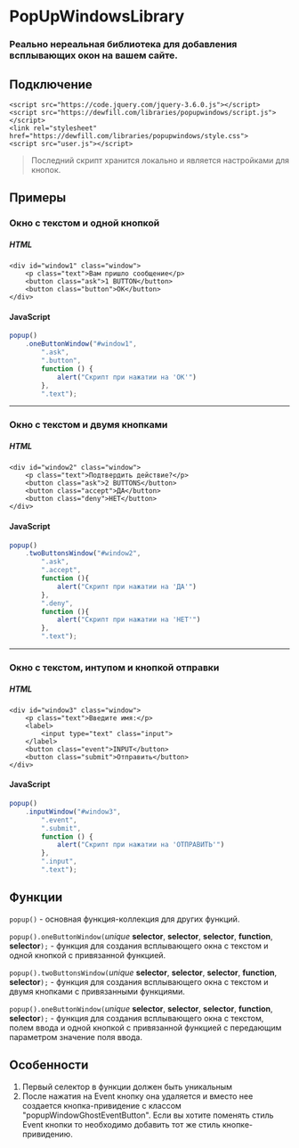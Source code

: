 # PopUpWindowsLibrary
### Реально нереальная библиотека для добавления всплывающих окон на вашем сайте.
## Подключение
```
<script src="https://code.jquery.com/jquery-3.6.0.js"></script>
<script src="https://dewfill.com/libraries/popupwindows/script.js"></script>
<link rel="stylesheet" href="https://dewfill.com/libraries/popupwindows/style.css">
<script src="user.js"></script>
```
> Последний скрипт хранится локально и является настройками для кнопок.

## Примеры
### Окно с текстом и одной кнопкой
##### HTML
```
<div id="window1" class="window">
    <p class="text">Вам пришло сообщение</p>
    <button class="ask">1 BUTTON</button>
    <button class="button">ОК</button>
</div>
```
#### JavaScript
```javascript
popup()
    .oneButtonWindow("#window1",
        ".ask",
        ".button",
        function () {
            alert("Скрипт при нажатии на 'ОК'")
        },
        ".text");
```
***
### Окно с текстом и двумя кнопками
##### HTML
```
<div id="window2" class="window">
    <p class="text">Подтвердить действие?</p>
    <button class="ask">2 BUTTONS</button>
    <button class="accept">ДА</button>
    <button class="deny">НЕТ</button>
</div>
```
#### JavaScript
```javascript
popup()
    .twoButtonsWindow("#window2",
        ".ask",
        ".accept",
        function (){
            alert("Скрипт при нажатии на 'ДА'")
        },
        ".deny",
        function (){
            alert("Скрипт при нажатии на 'НЕТ'")
        },
        ".text");
```
***
### Окно с текстом, интупом и кнопкой отправки
##### HTML
```
<div id="window3" class="window">
    <p class="text">Введите имя:</p>
    <label>
        <input type="text" class="input">
    </label>
    <button class="event">INPUT</button>
    <button class="submit">Отправить</button>
</div>
```
#### JavaScript
```javascript
popup()
    .inputWindow("#window3",
        ".event",
        ".submit",
        function () {
            alert("Скрипт при нажатии на 'ОТПРАВИТЬ'")
        },
        ".input",
        ".text");
```

## Функции
``` popup() ``` - основная функция-коллекция для других функций.

``` popup().oneButtonWindow( ```*unique* **selector**, **selector**, **selector**, **function**, **selector**```);``` - функция
для создания всплывающего окна с текстом и одной кнопкой с привязанной функцией.

``` popup().twoButtonsWindow( ```*unique* **selector**, **selector**, **selector**, **function**, **selector**```);``` - функция
для создания всплывающего окна с текстом и двумя кнопками с привязанными функциями.


``` popup().oneButtonWindow( ```*unique* **selector**, **selector**, **selector**, **function**, **selector**```);``` - функция
для создания всплывающего окна с текстом, полем ввода и одной кнопкой с привязанной функцией с передающим параметром значение поля ввода.

## Особенности
1. Первый селектор в функции должен быть уникальным
2. После нажатия на Event кнопку она удаляется и вместо нее создается кнопка-привидение с классом "popupWindowGhostEventButton". Если вы хотите поменять стиль Event кнопки то необходимо добавить тот же стиль кнопке-привидению. 

